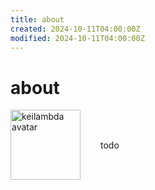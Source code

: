 ```yaml
---
title: about
created: 2024-10-11T04:00:00Z
modified: 2024-10-11T04:00:00Z
---
```


# about

<div style="display: flex; flex-direction: row; align-items: center;">
<img src="static/avatar.jpg" alt="keilambda avatar" align="left" style="width: 7rem; margin-right: 2rem;"/>

todo

</div>
